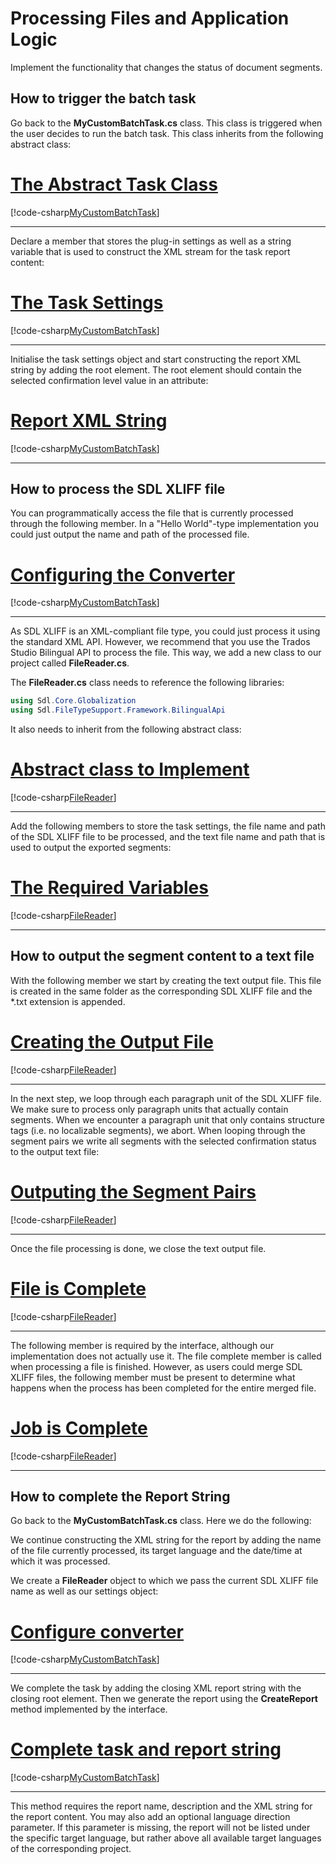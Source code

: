 # Processing Files and Application Logic

Implement the functionality that changes the status of document segments.

How to trigger the batch task
---------------------------
Go back to the **MyCustomBatchTask.cs** class. This class is triggered when the user decides to run the batch task. This class inherits from the following abstract class:

# [The Abstract Task Class](#tab/tabid-1)
[!code-csharp[MyCustomBatchTask](code_samples/MyCustomBatchTask.cs#L30-L31 "The Abstract Task Class")]
***
	
Declare a member that stores the plug-in settings as well as a string variable that is used to construct the XML stream for the task report content:
# [The Task Settings](#tab/tabid-2)
[!code-csharp[MyCustomBatchTask](code_samples/MyCustomBatchTask.cs#L35-L39 "The Task Settings")]
****

Initialise the task settings object and start constructing the report XML string by adding the root element. The root element should contain the selected confirmation level value in an attribute:
# [Report XML String](#tab/tabid-3)
[!code-csharp[MyCustomBatchTask](code_samples/MyCustomBatchTask.cs#L43-L50 "Report XML String")]
***
How to process the SDL XLIFF file
-----------------------------------
You can programmatically access the file that is currently processed through the following member. In a "Hello World"-type implementation you could just output the name and path of the processed file.
# [Configuring the Converter](#tab/tabid-4)
[!code-csharp[MyCustomBatchTask](code_samples/MyCustomBatchTask.cs#L54-L71 "Configuring the Converter")]
***

As SDL XLIFF is an XML-compliant file type, you could just process it using the standard XML API. However, we recommend that you use the Trados Studio Bilingual API to process the file. This way, we add a new class to our project called **FileReader.cs**.

The **FileReader.cs** class needs to reference the following libraries:
```cs
using Sdl.Core.Globalization
using Sdl.FileTypeSupport.Framework.BilingualApi
```
It also needs to inherit from the following abstract class:
# [Abstract class to Implement](#tab/tabid-5)
[!code-csharp[FileReader](code_samples/FileReader.cs#L15-L17 "Abstract class to Implement")]
***
Add the following members to store the task settings, the file name and path of the SDL XLIFF file to be processed, and the text file name and path that is used to output the exported segments:
# [The Required Variables](#tab/tabid-6)
[!code-csharp[FileReader](code_samples/FileReader.cs#L21-L16 "The Required Variables")]
***
How to output the segment content to a text file</title>
------------------------------------------------
With the following member we start by creating the text output file. This file is created in the same folder as the corresponding SDL XLIFF file and the *.txt extension is appended.
# [Creating the Output File](#tab/tabid-7)
[!code-csharp[FileReader](code_samples/FileReader.cs#L40-L44 "Creating the Output File")]
***
In the next step, we loop through each paragraph unit of the SDL XLIFF file. We make sure to process only paragraph units that actually contain segments. When we encounter a paragraph unit that only contains structure tags (i.e. no localizable segments), we abort. When looping through the segment pairs we write all segments with the selected confirmation status to the output text file:
# [Outputing the Segment Pairs](#tab/tabid-8)
[!code-csharp[FileReader](code_samples/FileReader.cs#L48-L68 "Outputing the Segment Pairs")]
***
Once the file processing is done, we close the text output file.
# [File is Complete](#tab/tabid-9)
[!code-csharp[FileReader](code_samples/FileReader.cs#L72-L77 "File is Complete")]
***
The following member is required by the interface, although our implementation does not actually use it. The file complete member is called when processing a file is finished. However, as users could merge SDL XLIFF files, the following member must be present to determine what happens when the process has been completed for the entire merged file.
# [Job is Complete](#tab/tabid-10)
[!code-csharp[FileReader](code_samples/FileReader.cs#L81-L88 "Job is Complete")]
***
How to complete the Report String
----------------------------------------
Go back to the **MyCustomBatchTask.cs** class. Here we do the following:

We continue constructing the XML string for the report by adding the name of the file currently processed, its target language and the date/time at which it was processed.

We create a **FileReader** object to which we pass the current SDL XLIFF file name as well as our settings object:
# [Configure converter](#tab/tabid-11)
[!code-csharp[MyCustomBatchTask](code_samples/MyCustomBatchTask.cs#L54-L71 "Configure converter")]
***
We complete the task by adding the closing XML report string with the closing root element. Then we generate the report using the **CreateReport** method implemented by the interface.
# [Complete task and report string](#tab/tabid-12)
[!code-csharp[MyCustomBatchTask](code_samples/MyCustomBatchTask.cs#L75-L85 "Complete task and report string")]
***
This method requires the report name, description and the XML string for the report content. You  may also add an optional language direction parameter. If this parameter is missing, the report will not be listed under the specific target language, but rather above all available target languages of the corresponding project.